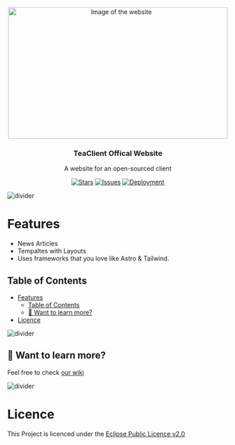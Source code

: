 <div align="center">
<img src=".github/assets/hero.png" alt="Image of the website" width="500" height="300"/>
<h3>TeaClient Offical Website</h3>
<p>A website for an open-sourced client</p>

[![Stars](https://img.shields.io/github/stars/teaclientmc/website?style=for-the-badge&logo=starship&color=7d1fdb&logoColor=D9E0EE&labelColor=573422)](https://github.com/TeaClientMC/Website/pulls)
[![Issues](https://img.shields.io/github/issues/teaclientmc/website?style=for-the-badge&logo=gitbook&color=7d1fdb&logoColor=D9E0EE&labelColor=573422)](https://github.com/TeaClientMC/Website/issues)
[![Deployment](https://img.shields.io/github/actions/workflow/status/teaclientmc/website/deploy.yml?style=for-the-badge&logo=github&color=7d1fdb&logoColor=D9E0EE&labelColor=573422)](https://github.com/teaclientmc/website/actions)

</div>

<img src="https://raw.githubusercontent.com/TeaclientMinecraft/.github/main/assets/dividers.png" alt="divider">

# Features

- News Articles
- Tempaltes with Layouts
- Uses frameworks that you love like Astro & Tailwind.

## Table of Contents

- [Features](#features)
  - [Table of Contents](#table-of-contents)
  - [👀 Want to learn more?](#-want-to-learn-more)
- [Licence](#licence)

<img src="https://raw.githubusercontent.com/TeaclientMinecraft/.github/main/assets/dividers.png" alt="divider">

## 👀 Want to learn more?

Feel free to check [our wiki](https://teaclient.net/wiki)

<img src="https://raw.githubusercontent.com/TeaclientMinecraft/.github/main/assets/dividers.png" alt="divider">

# Licence

This Project is licenced under the [Eclipse Public Licence v2.0](https://www.eclipse.org/legal/epl-2.0/)
